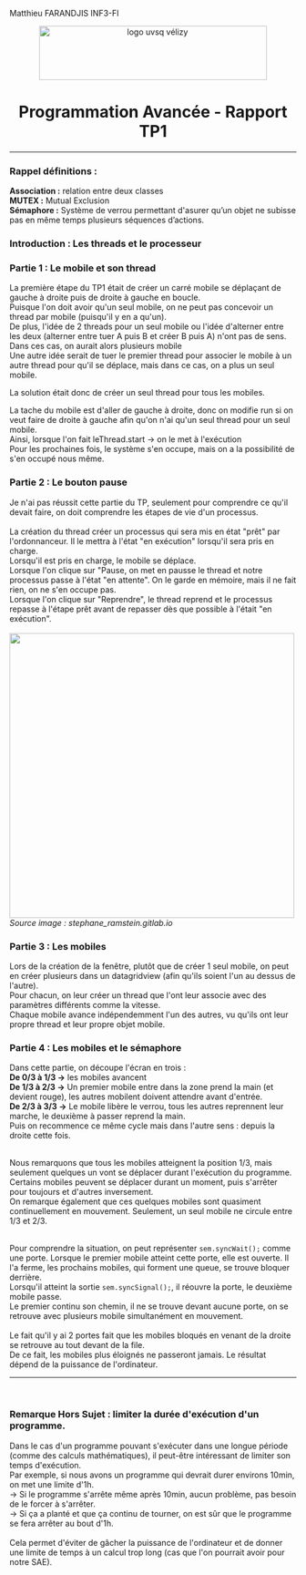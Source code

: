 Matthieu FARANDJIS
INF3-FI

<div align="center">
<img height="95" width="400" src="https://www.uvsq.fr/medias/photo/iut-velizy-villacoublay-logo-2020-ecran_1580904185110-jpg?ID_FICHE=214049" title="logo uvsq vélizy"/>

# Programmation Avancée - Rapport TP1

</div>
<hr>

### Rappel définitions : <br>
**Association :** relation entre deux classes<br>
**MUTEX :** Mutual Exclusion<br>
**Sémaphore :** Système de verrou permettant d'asurer qu’un objet ne subisse pas en même temps plusieurs séquences
d’actions.
### Introduction : Les threads et le processeur

### Partie 1 : Le mobile et son thread

La première étape du TP1 était de créer un carré mobile se déplaçant de gauche à droite puis de droite à gauche en boucle.<br>
Puisque l'on doit avoir qu'un seul mobile, on ne peut pas concevoir un thread par mobile (puisqu'il y en a qu'un).<br>
De plus, l'idée de 2 threads pour un seul mobile ou l'idée d'alterner entre les deux (alterner entre tuer A puis B et créer B puis A) n'ont pas de sens. Dans ces cas, on aurait alors plusieurs mobile<br>
Une autre idée serait de tuer le premier thread pour associer le mobile à un autre thread pour qu'il se déplace, mais dans ce cas, on a plus un seul mobile.

La solution était donc de créer un seul thread pour tous les mobiles.<br>

La tache du mobile est d'aller de gauche à droite, donc on modifie run si on veut faire de droite à gauche afin qu'on n'ai qu'un seul thread pour un seul mobile.<br>
Ainsi, lorsque l'on fait leThread.start -> on le met à l'exécution<br>
Pour les prochaines fois, le système s'en occupe, mais on a la possibilité de s'en occupé nous même.

### Partie 2 : Le bouton pause
Je n'ai pas réussit cette partie du TP, seulement pour comprendre ce qu'il devait faire, on doit comprendre les étapes de vie d'un processus.<br>
<br>
La création du thread créer un processus qui sera mis en état "prêt" par l'ordonnanceur. Il le mettra à l'état "en exécution" lorsqu'il sera pris en charge.<br>
Lorsqu'il est pris en charge, le mobile se déplace.<br>
Lorsque l'on clique sur "Pause, on met en pausse le thread et notre processus passe à l'état "en attente". On le garde en mémoire, mais il ne fait rien, on ne s'en occupe pas.<br>
Lorsque l'on clique sur "Reprendre", le thread reprend et le processus repasse à l'étape prêt avant de repasser dès que possible à l'était "en exécution".<br>
<br>
<img src="/media/matthieu/TOSHIBA/!CONTENU_CLEE_USB/!!ECOLE -----------------/!IUT----------------------------------/!INF3-FI/Programmation Avancée/TP1-Mobile---Dufaud/img/cycle_vie_processus.png" width="500"/>
<br>
*Source image : stephane_ramstein.gitlab.io* 

### Partie 3 : Les mobiles

Lors de la création de la fenêtre, plutôt que de créer 1 seul mobile, on peut en créer plusieurs dans un datagridview (afin qu'ils soient l'un au dessus de l'autre).<br>
Pour chacun, on leur créer un thread que l'ont leur associe avec des paramètres différents comme la vitesse.<br>
Chaque mobile avance indépendemment l'un des autres, vu qu'ils ont leur propre thread et leur propre objet mobile.

### Partie 4 : Les mobiles et le sémaphore

Dans cette partie, on découpe l'écran en trois :<br>
**De 0/3 à 1/3 ->** les mobiles avancent<br>
**De 1/3 à 2/3 ->** Un premier mobile entre dans la zone prend la main (et devient rouge), les autres mobilent doivent attendre avant d'entrée.<br>
**De 2/3 à 3/3 ->** Le mobile libère le verrou, tous les autres reprennent leur marche, le deuxième à passer reprend la main.<br>
Puis on recommence ce même cycle mais dans l'autre sens :  depuis la droite cette fois.<br>

<br>
Nous remarquons que tous les mobiles atteignent la position 1/3, mais seulement quelques un vont se déplacer durant l'exécution du programme.<br>
Certains mobiles peuvent se déplacer durant un moment, puis s'arrêter pour toujours et d'autres inversement.<br>
On remarque également que ces quelques mobiles sont quasiment continuellement en mouvement. Seulement, un seul mobile ne circule entre 1/3 et 2/3.<br>
<br>

Pour comprendre la situation, on peut représenter `sem.syncWait();` comme une porte.
Lorsque le premier mobile atteint cette porte, elle est ouverte. Il l'a ferme, les prochains mobiles, qui forment une queue, se trouve bloquer derrière.<br>
Lorsqu'il atteint la sortie `sem.syncSignal();`, il réouvre la porte, le deuxième mobile passe.<br>
Le premier continu son chemin, il ne se trouve devant aucune porte, on se retrouve avec plusieurs mobile simultanément en mouvement.<br>
<br>
Le fait qu'il y ai 2 portes fait que les mobiles bloqués en venant de la droite se retrouve au tout devant de la file.<br>
De ce fait, les mobiles plus éloignés ne passeront jamais. Le résultat dépend de la puissance de l'ordinateur.<br>

<hr>
<br>

### Remarque Hors Sujet : limiter la durée d'exécution d'un programme.

Dans le cas d'un programme pouvant s'exécuter dans une longue période (comme des calculs mathématiques), il peut-être intéressant de limiter son temps d'exécution.<br>
Par exemple, si nous avons un programme qui devrait durer environs 10min, on met une limite d'1h.<br>
-> Si le programme s'arrête même après 10min, aucun problème, pas besoin de le forcer à s'arrêter.<br>
-> Si ça a planté et que ça continu de tourner, on est sûr que le programme se fera arrêter au bout d'1h.<br>
<br>
Cela permet d'éviter de gâcher la puissance de l'ordinateur et de donner une limite de temps à un calcul trop long (cas que l'on pourrait avoir pour notre SAE).<br> 



